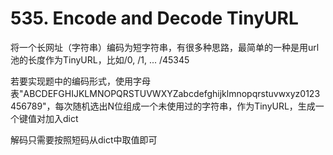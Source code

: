 # 535. Encode and Decode TinyURL

将一个长网址（字符串）编码为短字符串，有很多种思路，最简单的一种是用url池的长度作为TinyURL，比如/0, /1, ... /45345

若要实现题中的编码形式，使用字母表"ABCDEFGHIJKLMNOPQRSTUVWXYZabcdefghijklmnopqrstuvwxyz0123456789"，每次随机选出N位组成一个未使用过的字符串，作为TinyURL，生成一个键值对加入dict

解码只需要按照短码从dict中取值即可